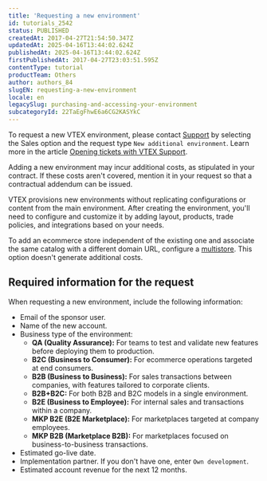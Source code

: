 ```yaml
---
title: 'Requesting a new environment'
id: tutorials_2542
status: PUBLISHED
createdAt: 2017-04-27T21:54:50.347Z
updatedAt: 2025-04-16T13:44:02.624Z
publishedAt: 2025-04-16T13:44:02.624Z
firstPublishedAt: 2017-04-27T23:03:51.595Z
contentType: tutorial
productTeam: Others
author: authors_84
slugEN: requesting-a-new-environment
locale: en
legacySlug: purchasing-and-accessing-your-environment
subcategoryId: 22TaEgFhwE6a6CG2KASYkC
---
```


To request a new VTEX environment, please contact [Support](/pt/support) by selecting the Sales option and the request type `New additional environment`. Learn more in the article [Opening tickets with VTEX Support](/en/tutorial/abrir-chamados-para-o-suporte-vtex--16yOEqpO32UQYygSmMSSAM).

Adding a new environment may incur additional costs, as stipulated in your contract. If these costs aren't covered, mention it in your request so that a contractual addendum can be issued.

VTEX provisions new environments without replicating configurations or content from the main environment. After creating the environment, you'll need to configure and customize it by adding layout, products, trade policies, and integrations based on your needs.

To add an ecommerce store independent of the existing one and associate the same catalog with a different domain URL, configure a [multistore](/en/tutorial/gerenciando-uma-multiloja--4S0lFVBPylRS5KpVgdyDhJ). This option doesn't generate additional costs.

## Required information for the request
When requesting a new environment, include the following information:

- Email of the sponsor user.
- Name of the new account.
- Business type of the environment:
    - **QA (Quality Assurance):** For teams to test and validate new features before deploying them to production.
    - **B2C (Business to Consumer):** For ecommerce operations targeted at end consumers.
    - **B2B (Business to Business):** For sales transactions between companies, with features tailored to corporate clients.
    - **B2B+B2C:** For both B2B and B2C models in a single environment.
    - **B2E (Business to Employee):** For internal sales and transactions within a company.
    - **MKP B2E (B2E Marketplace):** For marketplaces targeted at company employees.
    - **MKP B2B (Marketplace B2B):** For marketplaces focused on business-to-business transactions.
- Estimated go-live date.
- Implementation partner. If you don't have one, enter `Own development`.
- Estimated account revenue for the next 12 months.


